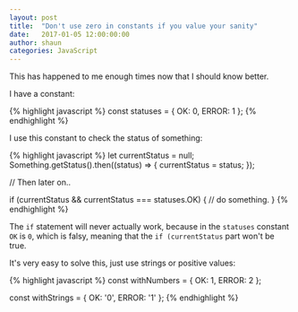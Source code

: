 ```yaml
---
layout: post
title:  "Don't use zero in constants if you value your sanity"
date:   2017-01-05 12:00:00:00
author: shaun
categories: JavaScript
---
```


This has happened to me enough times now that I should know better.

I have a constant:

{% highlight javascript %}
const statuses = {
  OK: 0,
  ERROR: 1
};
{% endhighlight %}

I use this constant to check the status of something:

{% highlight javascript %}
let currentStatus = null;
Something.getStatus().then((status) => {
  currentStatus = status;
});

// Then later on..

if (currentStatus && currentStatus === statuses.OK) {
  // do something.
}
{% endhighlight %}

The `if` statement will never actually work, because in the `statuses`
constant `OK` is `0`, which is falsy, meaning that the `if (currentStatus`
part won't be true.

It's very easy to solve this, just use strings or positive values:

{% highlight javascript %}
const withNumbers = {
  OK: 1,
  ERROR: 2
};

const withStrings = {
  OK: '0',
  ERROR: '1'
};
{% endhighlight %}
